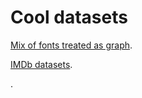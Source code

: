 # Cool datasets

[Mix of fonts treated as graph](http://udbms.cs.helsinki.fi/?datasets/film_dataset).

[IMDb datasets](https://www.imdb.com/interfaces/).

.

